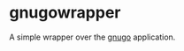 # gnugowrapper

A simple wrapper over the [gnugo][1] application.

[1]: https://www.gnu.org/software/gnugo/
